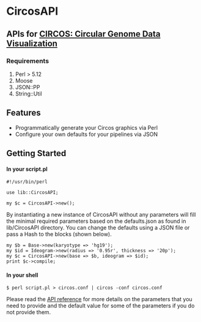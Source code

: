 CircosAPI
=========

## APIs for [CIRCOS: Circular Genome Data Visualization](http://www.circos.ca)

### Requirements
1. Perl > 5.12
2. Moose
3. JSON::PP
4. String::Util

## Features
* Programmatically generate your Circos graphics via Perl
* Configure your own defaults for your pipelines via JSON

## Getting Started

#### In your script.pl
    #!/usr/bin/perl

    use lib::CircosAPI;
    
    my $c = CircosAPI->new();

By instantiating a new instance of CircosAPI without any parameters will fill the minimal required parameters based on the defaults.json as found in lib/CircosAPI directory. You can change the defaults using a JSON file or pass a Hash to the blocks (shown below).
    
    my $b = Base->new(karyotype => 'hg19');
    my $id = Ideogram->new(radius => '0.95r', thickness => '20p');
    my $c = CircosAPI->new(base => $b, ideogram => $id);
    print $c->compile;

#### In your shell
    $ perl script.pl > circos.conf | circos -conf circos.conf

Please read the [API reference](https://github.com/kylase/CircosAPI/wiki/API-Reference) for more details on the parameters that you need to provide and the default value for some of the parameters if you do not provide them.
